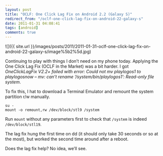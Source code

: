 ```yaml
---
layout: post
title: "OCLF: One Click Lag Fix on Android 2.2 (Galaxy S)"
redirect_from: "/oclf-one-click-lag-fix-on-android-22-galaxy-s"
date: 2011-01-31 04:08:41
tags: [android]
comments: true
---
```

![]({{ site.url }}/images/posts/2011/2011-01-31-oclf-one-click-lag-fix-on-android-22-galaxy-s/image%5b2%5d.jpg)

Continuing to play with things I don’t need on my phone today. Applying the One Click Lag Fix (OCLF in the Market) was a bit harder. I got _OneClickLagFix V2.2+ failed with error: Could not mv playlogos1 to playlogosnow – mv: can’t rename ‘/system/bin/playlogos1’: Read-only file system_.

To fix this, I hat to download a Terminal Emulator and remount the system partition r/w manually.

```
su -
mount -o remount,rw /dev/block/stl9 /system
```

Run `mount` without any parameters first to check that `/system` is indeed `/dev/block/stl19`.

The lag fix hung the first time on dd (it should only take 30 seconds or so at the most), but worked the second time around after a reboot.

Does the lag fix help? No idea, we’ll see.
